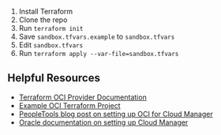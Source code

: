 1. Install Terraform
1. Clone the repo
1. Run `terraform init`
1. Save `sandbox.tfvars.example` to `sandbox.tfvars`
1. Edit `sandbox.tfvars`
1. Run `terraform apply --var-file=sandbox.tfvars`

## Helpful Resources

* [Terraform OCI Provider Documentation](https://www.terraform.io/docs/providers/oci/index.html)
* [Example OCI Terraform Project](https://github.com/gregoryguillou/oci-workshop)
* [PeopleTools blog post on setting up OCI for Cloud Manager](https://blogs.oracle.com/peopletools/how-to-set-up-oci-tenancy-for-peoplesoft-cloud-manager-–-part-i)
* [Oracle documentation on setting up Cloud Manager](http://www.oracle.com/webfolder/technetwork/tutorials/obe/cloud/compute-iaas/install_peoplesoft_cloud_manager_oci/cloud-manager-install-oracle-cloud-infrastructure.html#section7)